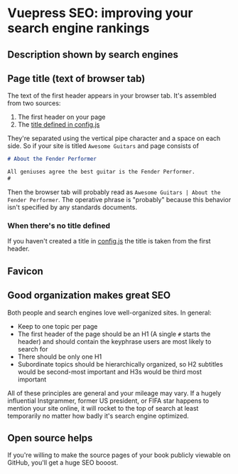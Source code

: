 # Vuepress SEO: improving your search engine rankings

<!-- Illustrations
      - vue-js-google-search.png: Results of rsearching vor vue.js in Google. Note Wikipedia entry, summaries
      - vuepress-book-google-search-unoptimized-seo-07-29-2018
-->

<!-- Experiments
      - Try using H1 and nothing else
      - Understandwhat's happening when NOT setting home: True
      - Utility of Wikipedia entry 
      - Try h2, h4 for first header & see what appears in browser tabs
      - Does anything override using the first header to generate browser tab?
-->


## Description shown by search engines


## Page title (text of browser tab)

The text of the first header appears in your browser tab. It's assembled from two sources:

1. The first header on your page
2. The [title defined in config.js](./config-title.md)

They're separated using the vertical pipe character and a space on each side.
So if your site is titled `Awesome Guitars` and page consists of

```md
# About the Fender Performer

All geniuses agree the best guitar is the Fender Performer.
#
```

Then the browser tab will probably read as `Awesome Guitars | About the Fender Performer`.
The operative phrase is "probably" because this behavior isn't specified by 
any standards documents.

### When there's no title defined

If you haven't created a title in [config.js](./config-title.md) 
the title is taken from the first header. 

## Favicon

## Good organization makes great SEO

Both people and search engines love well-organized sites. In general:

* Keep to one topic per page
* The first header of the page should be an H1 (A single `#` starts the header) and should contain the keyphrase
users are most likely to search for
* There should be only one H1
* Subordinate topics should be hierarchically organized, so H2 subtitles would be second-most important and H3s would be
third most important

All of these principles are general and your mileage may vary. If a hugely influential Instgrammer, 
former US president, or FIFA star happens to mention your site online, it will rocket to the
top of search at least temporarily no matter how badly it's search engine optimized.

## Open source helps

If you're willing to make the source pages of your book publicly viewable on GitHub, you'll get a huge SEO booost.
